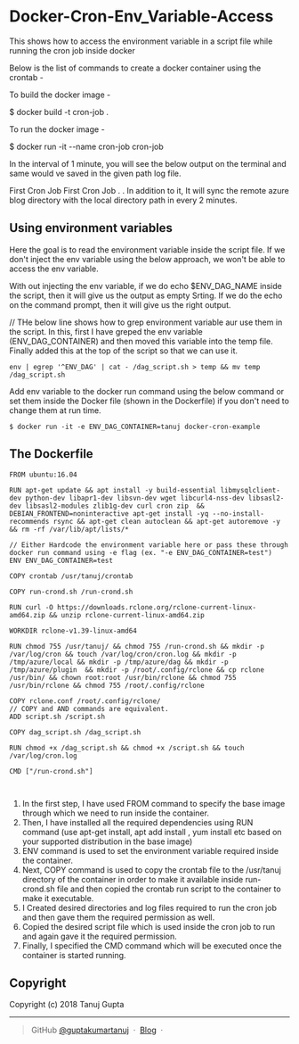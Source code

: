 # Docker-Cron-Env_Variable-Access
This shows how to access the environment variable in a script file while running the cron job inside docker

Below is the list of commands to create a docker container using the crontab -

To build the docker image -

$ docker build -t cron-job .

To run the docker image -

$ docker run -it --name cron-job cron-job

In the interval of 1 minute, you will see the below output on the terminal and same would ve saved in the given path log file.

First Cron Job First Cron Job . . In addition to it, It will sync the remote azure blog directory with the local directory path in every 2 minutes.

## Using environment variables

Here the goal is to read the environment variable inside the script file. If we don't inject the env variable using the below approach, we won't be able to access the env variable. 

With out injecting the env variable, if we do echo $ENV_DAG_NAME inside the script, then it will give us the output as empty Srting. If we do the echo on the command prompt, then it will give us the right output.

// THe below line shows how to grep environment variable aur use them in the script. In this, first I have greped the env variable (ENV_DAG_CONTAINER) and then moved this variable into the temp file. Finally added this at the top of the script so that we can use it.

```
env | egrep '^ENV_DAG' | cat - /dag_script.sh > temp && mv temp /dag_script.sh
```

Add env variable to the docker run command using the below command or set them inside the Docker file (shown in the Dockerfile) if you don't need to change them at run time.

```
$ docker run -it -e ENV_DAG_CONTAINER=tanuj docker-cron-example
```


## The Dockerfile

```
FROM ubuntu:16.04

RUN apt-get update && apt install -y build-essential libmysqlclient-dev python-dev libapr1-dev libsvn-dev wget libcurl4-nss-dev libsasl2-dev libsasl2-modules zlib1g-dev curl cron zip  && DEBIAN_FRONTEND=noninteractive apt-get install -yq --no-install-recommends rsync && apt-get clean autoclean && apt-get autoremove -y && rm -rf /var/lib/apt/lists/*

// Either Hardcode the environment variable here or pass these through docker run command using -e flag (ex. "-e ENV_DAG_CONTAINER=test")
ENV ENV_DAG_CONTAINER=test

COPY crontab /usr/tanuj/crontab

COPY run-crond.sh /run-crond.sh

RUN curl -O https://downloads.rclone.org/rclone-current-linux-amd64.zip && unzip rclone-current-linux-amd64.zip

WORKDIR rclone-v1.39-linux-amd64

RUN chmod 755 /usr/tanuj/ && chmod 755 /run-crond.sh && mkdir -p /var/log/cron && touch /var/log/cron/cron.log && mkdir -p /tmp/azure/local && mkdir -p /tmp/azure/dag && mkdir -p /tmp/azure/plugin  && mkdir -p /root/.config/rclone && cp rclone /usr/bin/ && chown root:root /usr/bin/rclone && chmod 755 /usr/bin/rclone && chmod 755 /root/.config/rclone

COPY rclone.conf /root/.config/rclone/
// COPY and AND commands are equivalent.
ADD script.sh /script.sh

COPY dag_script.sh /dag_script.sh

RUN chmod +x /dag_script.sh && chmod +x /script.sh && touch /var/log/cron.log

CMD ["/run-crond.sh"]



```

1. In the first step, I have used FROM command to specify the base image through which we need to run inside the container.
2. Then, I have installed all the required dependencies using RUN command (use apt-get install, apt add install , yum install etc based on your supported distribution in the base image)
3. ENV command is used to set the environment variable required inside the container.
4. Next, COPY command is used to copy the crontab file to the /usr/tanuj directory of the container in order to make it available inside run-crond.sh file and then copied the crontab run script to the container to make it executable.
5. I Created desired directories and log files required to run the cron job and then gave them the required permission as well.
5. Copied the desired script file which is used inside the cron job to run and again gave it the required permission.
5. Finally, I specified the CMD command which will be executed once the container is started running.

## Copyright 

Copyright (c) 2018 Tanuj Gupta

---

> GitHub [@guptakumartanuj](https://github.com/guptakumartanuj) &nbsp;&middot;&nbsp;
> [Blog](https://guptakumartanuj.wordpress.com/) &nbsp;&middot;&nbsp;
